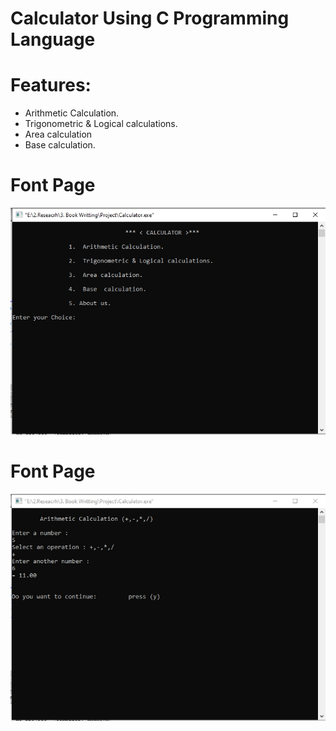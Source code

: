 # Calculator Using C Programming Language
# Features: 
- Arithmetic Calculation.
- Trigonometric &amp; Logical calculations.
- Area calculation 
- Base  calculation.

# Font Page
![img 1](https://github.com/HiBijoy143/CalculatorUsingCProgrammingLanguage/blob/main/calculator_font.jpg)

# Font Page
![img 2](https://github.com/HiBijoy143/CalculatorUsingCProgrammingLanguage/blob/main/calculator_ari.jpg)
